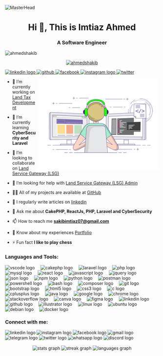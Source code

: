 <!--
                                                                                    Default
                                                                            --------------------
### Hi there 👋

**ahmedshakib/ahmedshakib** is a ✨ _special_ ✨ repository because its `README.md` (this file) appears on your GitHub profile.

Here are some ideas to get you started:

- 🔭 I’m currently working on ...
- 🌱 I’m currently learning ...
- 👯 I’m looking to collaborate on ...
- 🤔 I’m looking for help with ...
- 💬 Ask me about ...
- 📫 How to reach me: ...
- 😄 Pronouns: ...
- ⚡ Fun fact: ...
https://i.gifer.com/7v54.gif
                                                                              -------------------------
                                                                                        temp-1
                                                                              --------------------------

1. ![MasterHead](https://www.sogeti.com/globalassets/global/content-images/explore/blog/2020-predictions/00086---desk-anim---v0.3.gif)
2. ![MasterHead](https://d.newsweek.com/en/full/352883/output-lsl2i4.gif?w=1200&f=7560e190845511a06b1ccf9b6ca2b158)
3. https://www.thesslstore.nl/content/images/cw-img-ddos-attach.gif
-->
![MasterHead](https://www.thesslstore.nl/content/images/cw-img-ddos-attach.gif)
<h1 align="center">Hi 👋, This is Imtiaz Ahmed</h1>
<h3 align="center">A Software Engineer</h3>

<p align="left"> <img src="https://komarev.com/ghpvc/?username=ahmedshakib&label=Profile%20views&color=0e75b6&style=flat" alt="ahmedshakib" /> </p>
<!-- <p align="center"> <a href="https://github-trophies.vercel.app/?username=ahmedshakib"><img src="https://github-profile-trophy.vercel.app/?username=ahmedshakib" alt="ahmedshakib" /></a> </p> -->
<p align="center"> <a href="https://github-trophies.vercel.app/?username=ahmedshakib"><img src="https://github-profile-trophy.vercel.app/?username=ahmedshakib" alt="ahmedshakib" /></a> </p>

<p align="left">
  <a href="https://www.linkedin.com/in/ahmedshakib/" target="blank">
    <img src="https://img.shields.io/badge/follow-%40linkedin-%23055C9D?style=for-the-badge&logo=linkedin&logoColor=blue" alt="linkedin logo"/>
  </a>
  <a href="https://github.com/ahmedshakib" target="blank">
    <img src="https://img.shields.io/badge/follow-%40github-%23D3D3D3?style=for-the-badge&logo=github&logoColor=%23D3D3D3" alt="github"/>
  </a>
  <a href="" target="blank">
    <img src="https://img.shields.io/badge/follow-%40facebook-%23055C9D?style=for-the-badge&logo=facebook&logoColor=blue" alt="facebook"/>
  </a> 
  <a href="" target="blank">
    <img src="https://img.shields.io/badge/follow-%40instagram-%23FF7F7F?style=for-the-badge&logo=instagram&logoColor=%23FF7F7F" alt="instagram logo"/>
  </a>
  <a href="https://twitter.com/ahmedsakib61" target="blank">
    <img src="https://img.shields.io/badge/follow-%40twitter-%2368BBE3?style=for-the-badge&logo=twitter&logoColor=blue" alt="twitter"/>
  </a>
</p>
<!-- <img align="right" alt="Coding" width="400" src="https://www.newus.in/image/full-stack-program-image.gif"> -->
<img align="right" alt="Coding" width="400" src="https://raw.githubusercontent.com/devSouvik/devSouvik/master/gif3.gif">

- 🔭 I’m currently working on [Land Tax Development](https://ldtax.gov.bd/)

- 🌱 I’m currently learning **CyberSecurity and Laravel**

<!-- <img align="right" alt="Coding" width="400" src="https://assets.zyrosite.com/Aq20eV79zLfpXV6b/bb375cdd655184ca2715ac5059e73651-YX4ZEeZEvbhrMMZa.gif"> -->

- 👯 I’m looking to collaborate on [Land Service Gateway (LSG)](https://minland.gov.bd/)

- 🤝 I’m looking for help with [Land Service Gateway (LSG) Admin](https://minland.gov.bd/)

- 👨‍💻 All of my projects are available at [GitHub](https://github.com/ahmedshakib/)

- 📝 I regularly write articles on [linkedin](https://www.linkedin.com/in/ahmedshakib/)

- 💬 Ask me about **CakePHP, ReactJs, PHP, Laravel and CyberSecurity**

- 📫 How to reach me **sakibimtiaz07@gmail.com**

- 📄 Know about my experiences [Portfolio](https://sites.google.com/view/ahmedshakib/)

- ⚡ Fun fact **I like to play chess**


<h3 align="left">Languages and Tools:</h3>
<div align="left">
  <img src="https://cdn.jsdelivr.net/gh/devicons/devicon/icons/vscode/vscode-original.svg" height="35" alt="vscode logo"  />
  <img width="11" />
  <img src="https://cdn.jsdelivr.net/gh/devicons/devicon/icons/cakephp/cakephp-original.svg" height="35" alt="cakephp logo"  />
  <img width="11" />
  <img src="https://cdn.jsdelivr.net/gh/devicons/devicon@latest/icons/laravel/laravel-original.svg" height="35" alt="laravel logo"  />
  <img width="11" />
  <img src="https://cdn.jsdelivr.net/gh/devicons/devicon/icons/php/php-original.svg" height="35" alt="php logo"  />
  <img width="11" />
  
  <img src="https://cdn.jsdelivr.net/gh/devicons/devicon/icons/mysql/mysql-original.svg" height="35" alt="mysql logo"  />
  <img width="11" />
  <img src="https://cdn.jsdelivr.net/gh/devicons/devicon/icons/react/react-original.svg" height="35" alt="react logo"  />
  <img width="11" />
  <img src="https://cdn.jsdelivr.net/gh/devicons/devicon/icons/javascript/javascript-original.svg" height="35" alt="javascript logo"  />
  <img width="11" />
  <img src="https://cdn.jsdelivr.net/gh/devicons/devicon/icons/jquery/jquery-original.svg" height="35" alt="jquery logo"  />
  <img width="11" />
  <img src="https://cdn.jsdelivr.net/gh/devicons/devicon@latest/icons/json/json-original.svg" height="35" alt="json logo" />
  <img width="11" />

  <img src="https://cdn.jsdelivr.net/gh/devicons/devicon@latest/icons/npm/npm-original-wordmark.svg" height="35" alt="npm logo" />
  <img width="11" /> 
  <img src="https://cdn.jsdelivr.net/gh/devicons/devicon@latest/icons/python/python-original.svg" height="35" alt="python logo" />
  <img width="11" />

  <img src="https://cdn.jsdelivr.net/gh/devicons/devicon@latest/icons/postman/postman-original.svg"  height="35" alt="postman logo" />
  <img width="11" />
  <img src="https://cdn.jsdelivr.net/gh/devicons/devicon@latest/icons/powershell/powershell-original.svg"  height="35" alt="powershell logo" />
  <img width="11" />
  <img src="https://cdn.jsdelivr.net/gh/devicons/devicon/icons/bash/bash-original.svg" height="35" alt="bash logo"  />  
  <img width="11" />
  <img src="https://cdn.jsdelivr.net/gh/devicons/devicon/icons/composer/composer-original.svg" height="35" alt="composer logo"  />
  <img width="11" />
  <img src="https://cdn.jsdelivr.net/gh/devicons/devicon/icons/git/git-original.svg" height="35" alt="git logo"  />
  <img width="11" />


  <img src="https://cdn.jsdelivr.net/gh/devicons/devicon/icons/bootstrap/bootstrap-original.svg" height="35" alt="bootstrap logo"  />
  <img width="11" />
  <img src="https://cdn.jsdelivr.net/gh/devicons/devicon/icons/html5/html5-original.svg" height="35" alt="html5 logo"  />
  <img width="11" />
  <img src="https://cdn.jsdelivr.net/gh/devicons/devicon/icons/css3/css3-original.svg" height="35" alt="css3 logo"  />
  <img width="11" />

  <img src="https://cdn.jsdelivr.net/gh/devicons/devicon/icons/c/c-original.svg" height="35" alt="c logo"  />
  <img width="11" />
  <img src="https://cdn.jsdelivr.net/gh/devicons/devicon/icons/cplusplus/cplusplus-original.svg" height="35" alt="cplusplus logo"  />
  <img width="11" />
  <img src="https://cdn.jsdelivr.net/gh/devicons/devicon@latest/icons/java/java-original.svg" height="35" alt="java logo" />
  <img width="11" />

  
  <img src="https://cdn.jsdelivr.net/gh/devicons/devicon@latest/icons/google/google-original.svg" height="35" alt="google logo" />
  <img width="11" />
  <img src="https://cdn.jsdelivr.net/gh/devicons/devicon/icons/chrome/chrome-original.svg" height="35" alt="chrome logo"  />
  <img width="11" />
  <img src="https://cdn.jsdelivr.net/gh/devicons/devicon@latest/icons/stackoverflow/stackoverflow-original.svg" height="35" alt="stackoverflow logo" />
  <img width="11" />
  <img src="https://cdn.jsdelivr.net/gh/devicons/devicon/icons/canva/canva-original.svg" height="35" alt="canva logo"  />
  <img width="11" />
  <img src="https://cdn.jsdelivr.net/gh/devicons/devicon/icons/figma/figma-original.svg" height="35" alt="figma logo"  />
  <img width="11" />

  <img src="https://cdn.jsdelivr.net/gh/devicons/devicon/icons/linkedin/linkedin-original.svg" height="35" alt="linkedin logo"  />
  <img width="11" />
  <img src="https://cdn.jsdelivr.net/gh/devicons/devicon/icons/github/github-original.svg" height="35" alt="github logo"  />
  <img width="11" />
  <img src="https://cdn.jsdelivr.net/gh/devicons/devicon/icons/illustrator/illustrator-plain.svg" height="35" alt="illustrator logo"  />
  <img width="11" />


  <img src="https://cdn.jsdelivr.net/gh/devicons/devicon@latest/icons/linux/linux-original.svg" height="35" alt="linux logo" />
  <img width="11" />
  <img src="https://cdn.jsdelivr.net/gh/devicons/devicon/icons/ubuntu/ubuntu-plain.svg" height="35" alt="ubuntu logo"  />
  <img width="11" />
  <img src="https://cdn.jsdelivr.net/gh/devicons/devicon/icons/debian/debian-original.svg" height="35" alt="debian logo"  />
  <img width="11" />
  <img src="https://cdn.jsdelivr.net/gh/devicons/devicon@latest/icons/docker/docker-original.svg" height="35" alt="docker logo" />
  <img width="11" />
          
</div>

<h3 align="left">Connect with me:</h3>
<div align="left">
  <img href="https://www.linkedin.com/in/ahmedshakib/" src="https://raw.githubusercontent.com/maurodesouza/profile-readme-generator/master/src/assets/icons/social/linkedin/default.svg" width="46" height="35" alt="linkedin logo"  />
  <img href="" src="https://raw.githubusercontent.com/maurodesouza/profile-readme-generator/master/src/assets/icons/social/instagram/default.svg" width="46" height="35" alt="instagram logo"  />
  <img href="" src="https://raw.githubusercontent.com/maurodesouza/profile-readme-generator/master/src/assets/icons/social/facebook/default.svg" width="46" height="35" alt="facebook logo"  />
  <img href="" src="https://raw.githubusercontent.com/maurodesouza/profile-readme-generator/master/src/assets/icons/social/gmail/default.svg" width="46" height="35" alt="gmail logo"  />
  <img href="" src="https://raw.githubusercontent.com/maurodesouza/profile-readme-generator/master/src/assets/icons/social/telegram/default.svg" width="46" height="35" alt="telegram logo"  />
  <img href="" src="https://raw.githubusercontent.com/maurodesouza/profile-readme-generator/master/src/assets/icons/social/twitter/default.svg" width="46" height="35" alt="twitter logo"  />
  <img href="" src="https://raw.githubusercontent.com/maurodesouza/profile-readme-generator/master/src/assets/icons/social/whatsapp/default.svg" width="46" height="35" alt="whatsapp logo"  />
  <img href="" src="https://raw.githubusercontent.com/maurodesouza/profile-readme-generator/master/src/assets/icons/social/discord/default.svg" width="46" height="35" alt="discord logo"  />
</div>

<br>

<div align="center">
  <img src="https://github-readme-stats.vercel.app/api?username=ahmedshakib&hide_title=false&hide_rank=false&show_icons=true&include_all_commits=true&count_private=true&disable_animations=false&theme=dracula&locale=en&hide_border=false&order=1" height="150" alt="stats graph"  />
  <img src="https://streak-stats.demolab.com?user=ahmedshakib&locale=en&mode=daily&theme=dracula&hide_border=false&border_radius=5&order=3" height="150" alt="streak graph"  />
  <img src="https://github-readme-stats.vercel.app/api/top-langs?username=ahmedshakib&locale=en&hide_title=false&layout=compact&card_width=320&langs_count=5&theme=dracula&hide_border=false&order=2" height="150" alt="languages graph"  />
</div>
